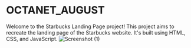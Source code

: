 # OCTANET_AUGUST
Welcome to the Starbucks Landing Page project! This project aims to recreate the landing page of the Starbucks website. It's built using HTML, CSS, and JavaScript.
![Screenshot (1)](https://github.com/Palak0205/OCTANET_AUGUST/assets/126063326/3db671bb-b5f7-487e-bce9-4995d563f001)



